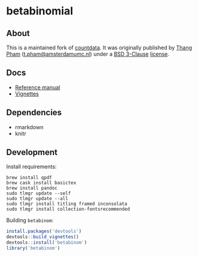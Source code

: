 # betabinomial

## About
This is a maintained fork of [countdata](https://cran.r-project.org/web/packages/countdata/index.html). 
It was originally published by [Thang Pham](https://orcid.org/0000-0003-0333-2492) (t.pham@amsterdamumc.nl) under a [BSD 3-Clause](./BSD_3_clause) [license](./LICENSE).

## Docs
- [Reference manual](https://cran.r-project.org/web/packages/countdata/countdata.pdf)
- [Vignettes](https://cran.r-project.org/web/packages/countdata/vignettes/countdata.html)

## Dependencies
- rmarkdown
- knitr

## Development
Install requirements:
```console
brew install qpdf
brew cask install basictex
brew install pandoc
sudo tlmgr update --self
sudo tlmgr update --all
sudo tlmgr install titling framed inconsolata
sudo tlmgr install collection-fontsrecommended
```

Building `betabinom`:
```R
install.packages('devtools')
devtools::build_vignettes()
devtools::install('betabinom')
library('betabinom')
```

